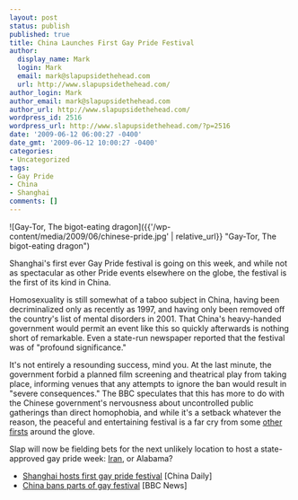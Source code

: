 ```yaml
---
layout: post
status: publish
published: true
title: China Launches First Gay Pride Festival
author:
  display_name: Mark
  login: Mark
  email: mark@slapupsidethehead.com
  url: http://www.slapupsidethehead.com/
author_login: Mark
author_email: mark@slapupsidethehead.com
author_url: http://www.slapupsidethehead.com/
wordpress_id: 2516
wordpress_url: http://www.slapupsidethehead.com/?p=2516
date: '2009-06-12 06:00:27 -0400'
date_gmt: '2009-06-12 10:00:27 -0400'
categories:
- Uncategorized
tags:
- Gay Pride
- China
- Shanghai
comments: []
---
```

![Gay-Tor, The bigot-eating dragon]({{'/wp-content/media/2009/06/chinese-pride.jpg' | relative_url}} "Gay-Tor, The bigot-eating dragon")

Shanghai's first ever Gay Pride festival is going on this week, and while not as spectacular as other Pride events elsewhere on the globe, the festival is the first of its kind in China.

Homosexuality is still somewhat of a taboo subject in China, having been decriminalized only as recently as  1997, and having only been removed off the country's list of mental disorders in 2001. That China's heavy-handed government would permit an event like this so quickly afterwards is nothing short of remarkable. Even a state-run newspaper reported that the festival was of "profound significance."

It's not entirely a resounding success, mind you. At the last minute, the government forbid a planned film screening and theatrical play from taking place, informing venues that any attempts to ignore the ban would result in "severe consequences." The BBC speculates that this has more to do with the Chinese government's nervousness about uncontrolled public gatherings than direct homophobia, and while it's a setback whatever the reason, the peaceful and entertaining festival is a far cry from some [other firsts](http://www.slapupsidethehead.com/2006/05/moscows-violent-anti-gayness/ "Pride Veek") around the glove.

Slap will now be fielding bets for the next unlikely location to host a state-approved gay pride week: [Iran](http://www.slapupsidethehead.com/2007/09/gayless-countries/ "Not that there are any gays there in the first place, mind you."), or Alabama?

- [Shanghai hosts first gay pride festival](http://www.chinadaily.com.cn/china/2009-06/10/content_8265878.htm) [China Daily]
- [China bans parts of gay festival](http://news.bbc.co.uk/2/hi/asia-pacific/8093695.stm) [BBC News]
